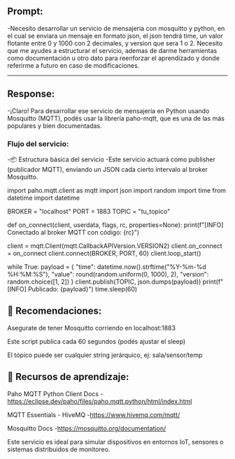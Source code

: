 ## Prompt:
-Necesito desarrollar un servicio de mensajeria con mosquitto y python, en el cual se enviara un mensaje en formato json, el json tendrá time, un valor flotante entre 0 y 1000 con 2 decimales, y version que sera 1 o 2. Necesito que me ayudes a estructurar el servicio, ademas de darme herramientas como documentación u otro dato para reenforzar el aprendizado y donde referirme a futuro en caso de modificaciones.


---

## Response:
-¡Claro! Para desarrollar ese servicio de mensajería en Python usando Mosquitto (MQTT), podés usar la librería paho-mqtt, que es una de las más populares y bien documentadas.

###  Flujo del servicio:
-📦 Estructura básica del servicio
-Este servicio actuará como publisher (publicador MQTT), enviando un JSON cada cierto intervalo al broker Mosquitto.

import paho.mqtt.client as mqtt
import json
import random
import time
from datetime import datetime

BROKER = "localhost"
PORT = 1883
TOPIC = "tu_topico"

def on_connect(client, userdata, flags, rc, properties=None):
    print(f"[INFO] Conectado al broker MQTT con código: {rc}")

client = mqtt.Client(mqtt.CallbackAPIVersion.VERSION2)
client.on_connect = on_connect
client.connect(BROKER, PORT, 60)
client.loop_start()

while True:
    payload = {
        "time": datetime.now().strftime("%Y-%m-%d %H:%M:%S"),
        "value": round(random.uniform(0, 1000), 2),
        "version": random.choice([1, 2])
    }
    client.publish(TOPIC, json.dumps(payload))
    print(f"[INFO] Publicado: {payload}")
    time.sleep(60)

## 🧠 Recomendaciones:
Asegurate de tener Mosquitto corriendo en localhost:1883

Este script publica cada 60 segundos (podés ajustar el sleep)

El tópico puede ser cualquier string jerárquico, ej: sala/sensor/temp

## 📘 Recursos de aprendizaje:
Paho MQTT Python Client Docs
-https://eclipse.dev/paho/files/paho.mqtt.python/html/index.html

MQTT Essentials - HiveMQ
-https://www.hivemq.com/mqtt/

Mosquitto Docs
-https://mosquitto.org/documentation/

Este servicio es ideal para simular dispositivos en entornos IoT, sensores o sistemas distribuidos de monitoreo.